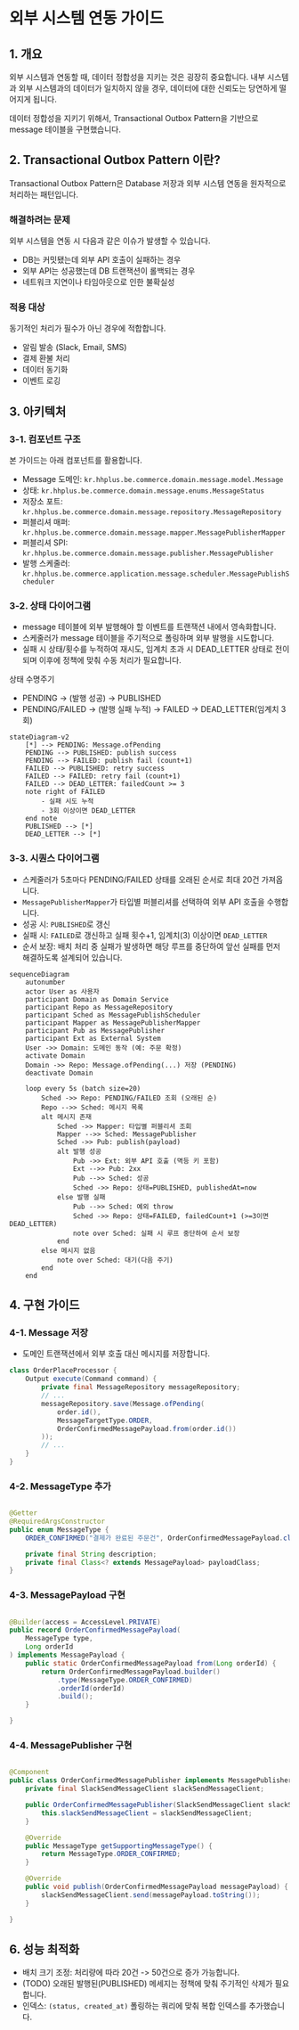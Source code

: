 # 외부 시스템 연동 가이드

## 1. 개요

외부 시스템과 연동할 때, 데이터 정합성을 지키는 것은 굉장히 중요합니다.
내부 시스템과 외부 시스템과의 데이터가 일치하지 않을 경우, 데이터에 대한 신뢰도는 당연하게 떨어지게 됩니다.

데이터 정합성을 지키기 위해서, Transactional Outbox Pattern을 기반으로 message 테이블을 구현했습니다.

## 2. Transactional Outbox Pattern 이란?

Transactional Outbox Pattern은 Database 저장과 외부 시스템 연동을 원자적으로 처리하는 패턴입니다.

### 해결하려는 문제

외부 시스템을 연동 시 다음과 같은 이슈가 발생할 수 있습니다.

- DB는 커밋됐는데 외부 API 호출이 실패하는 경우
- 외부 API는 성공했는데 DB 트랜잭션이 롤백되는 경우
- 네트워크 지연이나 타임아웃으로 인한 불확실성

### 적용 대상

동기적인 처리가 필수가 아닌 경우에 적합합니다.

- 알림 발송 (Slack, Email, SMS)
- 결제 환불 처리
- 데이터 동기화
- 이벤트 로깅

## 3. 아키텍처

### 3-1. 컴포넌트 구조

본 가이드는 아래 컴포넌트를 활용합니다.

- Message 도메인: `kr.hhplus.be.commerce.domain.message.model.Message`
- 상태: `kr.hhplus.be.commerce.domain.message.enums.MessageStatus`
- 저장소 포트: `kr.hhplus.be.commerce.domain.message.repository.MessageRepository`
- 퍼블리셔 매퍼: `kr.hhplus.be.commerce.domain.message.mapper.MessagePublisherMapper`
- 퍼블리셔 SPI: `kr.hhplus.be.commerce.domain.message.publisher.MessagePublisher`
- 발행 스케줄러: `kr.hhplus.be.commerce.application.message.scheduler.MessagePublishScheduler`

### 3-2. 상태 다이어그램

- message 테이블에 외부 발행해야 할 이벤트를 트랜잭션 내에서 영속화합니다.
- 스케줄러가 message 테이블을 주기적으로 폴링하며 외부 발행을 시도합니다.
- 실패 시 상태/횟수를 누적하여 재시도, 임계치 초과 시 DEAD_LETTER 상태로 전이되며 이후에 정책에 맞춰 수동 처리가 필요합니다.

상태 수명주기

- PENDING → (발행 성공) → PUBLISHED
- PENDING/FAILED → (발행 실패 누적) → FAILED → DEAD_LETTER(임계치 3회)

```mermaid
stateDiagram-v2
    [*] --> PENDING: Message.ofPending
    PENDING --> PUBLISHED: publish success
    PENDING --> FAILED: publish fail (count+1)
    FAILED --> PUBLISHED: retry success
    FAILED --> FAILED: retry fail (count+1)
    FAILED --> DEAD_LETTER: failedCount >= 3
    note right of FAILED
        - 실패 시도 누적
        - 3회 이상이면 DEAD_LETTER
    end note
    PUBLISHED --> [*]
    DEAD_LETTER --> [*]
```

### 3-3. 시퀀스 다이어그램

- 스케줄러가 5초마다 PENDING/FAILED 상태를 오래된 순서로 최대 20건 가져옵니다.
- `MessagePublisherMapper`가 타입별 퍼블리셔를 선택하여 외부 API 호출을 수행합니다.
- 성공 시: `PUBLISHED`로 갱신
- 실패 시: `FAILED`로 갱신하고 실패 횟수+1, 임계치(3) 이상이면 `DEAD_LETTER`
- 순서 보장: 배치 처리 중 실패가 발생하면 해당 루프를 중단하여 앞선 실패를 먼저 해결하도록 설계되어 있습니다.

```mermaid
sequenceDiagram
    autonumber
    actor User as 사용자
    participant Domain as Domain Service
    participant Repo as MessageRepository
    participant Sched as MessagePublishScheduler
    participant Mapper as MessagePublisherMapper
    participant Pub as MessagePublisher
    participant Ext as External System
    User ->> Domain: 도메인 동작 (예: 주문 확정)
    activate Domain
    Domain ->> Repo: Message.ofPending(...) 저장 (PENDING)
    deactivate Domain

    loop every 5s (batch size=20)
        Sched ->> Repo: PENDING/FAILED 조회 (오래된 순)
        Repo -->> Sched: 메시지 목록
        alt 메시지 존재
            Sched ->> Mapper: 타입별 퍼블리셔 조회
            Mapper -->> Sched: MessagePublisher
            Sched ->> Pub: publish(payload)
            alt 발행 성공
                Pub ->> Ext: 외부 API 호출 (멱등 키 포함)
                Ext -->> Pub: 2xx
                Pub -->> Sched: 성공
                Sched ->> Repo: 상태=PUBLISHED, publishedAt=now
            else 발행 실패
                Pub -->> Sched: 예외 throw
                Sched ->> Repo: 상태=FAILED, failedCount+1 (>=3이면 DEAD_LETTER)
                note over Sched: 실패 시 루프 중단하여 순서 보장
            end
        else 메시지 없음
            note over Sched: 대기(다음 주기)
        end
    end
```

## 4. 구현 가이드

### 4-1. Message 저장

- 도메인 트랜잭션에서 외부 호출 대신 메시지를 저장합니다.

```java
class OrderPlaceProcessor {
	Output execute(Command command) {
		private final MessageRepository messageRepository;
		// ...
		messageRepository.save(Message.ofPending(
			order.id(),
			MessageTargetType.ORDER,
			OrderConfirmedMessagePayload.from(order.id())
		));
		// ...
	}
}
```

### 4-2. MessageType 추가

```java

@Getter
@RequiredArgsConstructor
public enum MessageType {
	ORDER_CONFIRMED("결제가 완료된 주문건", OrderConfirmedMessagePayload.class);

	private final String description;
	private final Class<? extends MessagePayload> payloadClass;
}
```

### 4-3. MessagePayload 구현

```java

@Builder(access = AccessLevel.PRIVATE)
public record OrderConfirmedMessagePayload(
	MessageType type,
	Long orderId
) implements MessagePayload {
	public static OrderConfirmedMessagePayload from(Long orderId) {
		return OrderConfirmedMessagePayload.builder()
			.type(MessageType.ORDER_CONFIRMED)
			.orderId(orderId)
			.build();
	}

}
```

### 4-4. MessagePublisher 구현

```java

@Component
public class OrderConfirmedMessagePublisher implements MessagePublisher<OrderConfirmedMessagePayload> {
	private final SlackSendMessageClient slackSendMessageClient;

	public OrderConfirmedMessagePublisher(SlackSendMessageClient slackSendMessageClient) {
		this.slackSendMessageClient = slackSendMessageClient;
	}

	@Override
	public MessageType getSupportingMessageType() {
		return MessageType.ORDER_CONFIRMED;
	}

	@Override
	public void publish(OrderConfirmedMessagePayload messagePayload) {
		slackSendMessageClient.send(messagePayload.toString());
	}

}
```

## 6. 성능 최적화

- 배치 크기 조정: 처리량에 따라 20건 -> 50건으로 증가 가능합니다.
- (TODO) 오래된 발행된(PUBLISHED) 메세지는 정책에 맞춰 주기적인 삭제가 필요합니다.
- 인덱스: `(status, created_at)` 폴링하는 쿼리에 맞춰 복합 인덱스를 추가했습니다.




